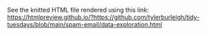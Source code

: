 See the knitted HTML file rendered using this link:
https://htmlpreview.github.io/?https://github.com/tylerburleigh/tidy-tuesdays/blob/main/spam-email/data-exploration.html

